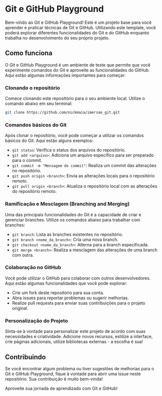# Git e GitHub Playground

Bem-vindo ao Git e GitHub Playground! Este é um projeto base para você aprender e praticar técnicas de Git e GitHub. Utilizando este template, você poderá explorar diferentes funcionalidades do Git e do GitHub enquanto trabalha no desenvolvimento do seu próprio projeto.

## Como funciona

O Git e GitHub Playground é um ambiente de teste que permite que você experimente comandos do Git e aproveite as funcionalidades do GitHub. Aqui estão algumas informações importantes para começar:

### Clonando o repositório

Comece clonando este repositório para o seu ambiente local. Utilize o comando abaixo em seu terminal:

```bash
git clone https://github.com/nickmaia/imersao_git.git
```

### Comandos básicos do Git

Após clonar o repositório, você pode começar a utilizar os comandos básicos do Git. Aqui estão alguns exemplos:

- `git status`: Verifica o status dos arquivos do repositório.
- `git add <arquivo>`: Adiciona um arquivo específico para ser preparado para o commit.
- `git commit -m "Mensagem do commit"`: Realiza um commit das alterações no repositório.
- `git push origin <branch>`: Envia as alterações locais para o repositório remoto.
- `git pull origin <branch>`: Atualiza o repositório local com as alterações do repositório remoto.

### Ramificação e Mesclagem (Branching and Merging)

Uma das principais funcionalidades do Git é a capacidade de criar e gerenciar branches. Utilize os comandos abaixo para trabalhar com branches:

- `git branch`: Lista as branches existentes no repositório.
- `git branch <nome_da_branch>`: Cria uma nova branch.
- `git checkout <nome_da_branch>`: Alterna para a branch especificada.
- `git merge <branch>`: Realiza a mesclagem das alterações de uma branch com outra.

### Colaboração no GitHub

Você pode utilizar o GitHub para colaborar com outros desenvolvedores. Aqui estão algumas funcionalidades que você pode explorar:

- Crie um fork deste repositório para sua conta.
- Abra issues para reportar problemas ou sugerir melhorias.
- Realize pull requests para enviar suas contribuições para o projeto original.

### Personalização do Projeto

Sinta-se à vontade para personalizar este projeto de acordo com suas necessidades e criatividade. Adicione novos recursos, estilize a interface, crie páginas adicionais, utilize bibliotecas externas - a escolha é sua!

## Contribuindo

Se você encontrar algum problema ou tiver sugestões de melhorias para o Git e GitHub Playground, fique à vontade para abrir uma issue neste repositório. Sua contribuição é muito bem-vinda!

Aproveite sua jornada de aprendizado com Git e GitHub!
